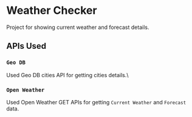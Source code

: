 # Weather Checker

Project for showing current weather and forecast details.

## APIs Used

### `Geo DB`

Used Geo DB cities API for getting cities details.\

### `Open Weather`

Used Open Weather GET APIs for getting `Current Weather` and `Forecast` data.
